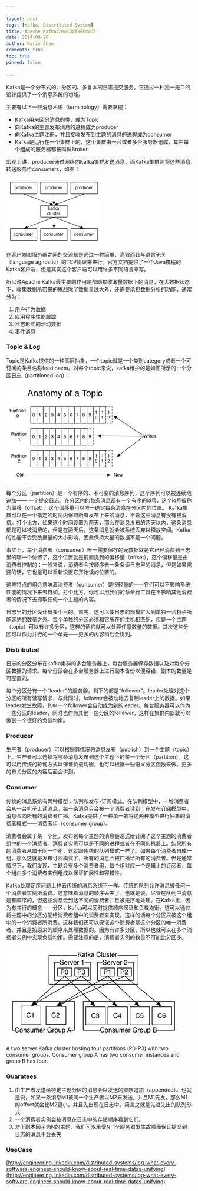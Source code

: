 ```yaml
---

layout: post
tags: [Kafka, Distributed System]
title: Apache Kafka分布式消息系统简介
date: 2014-09-26
author: Kyrie Chen
comments: true
toc: true
pinned: false

---
```


Kafka是一个分布式的、分区的、多复本的日志提交服务。它通过一种独一无二的设计提供了一个消息系统的功能。

主要有以下一些消息术语（terminology）需要掌握：
 
 - Kafka用来区分消息的类，成为Topic
 - 向Kafka的主题发布消息的进程成为producer
 - 向Kafka主题注册，并且接收发布到主题的消息的进程成为consumer
 - Kafka是运行在一个集群上的，这个集群由一台或者多台服务器组成，其中每个组成的服务器都被叫做Broker

宏观上讲，producer通过网络向Kafka集群发送消息，而Kafka集群则将这些消息转送服务给consumers，如图：

![](https://raw.githubusercontent.com/kakack/kakack.github.io/master/_images/1409261.png)

在客户端和服务器之间的交流都是通过一种简单、高效而且与语言无关（language agnostic）的TCP协议来进行。官方文档提供了一个Java携程的Kafka客户端，但是其实这个客户端可以用许多不同语言来写。

所以说Apache Kafka最主要的作用是帮助接收海量数据下的消息，在大数据状态下，收集数据所带来的挑战除了数据量过大外，还需要承担数据分析的功能，通常分为：


 1. 用户行为数据
 2. 应用程序性能跟踪
 3. 日志形式的活动数据
 4. 事件消息

### Topic & Log

Topic是Kafka提供的一种高层抽象，一个topic就是一个类别category或者一个可订阅的条目名称feed naem。对每个topic来说，kafka维护的是如图所示的一个分区日志（partitioned log）：

![](https://raw.githubusercontent.com/kakack/kakack.github.io/master/_images/1409262.png)

每个分区（partition）是一个有序的、不可变的消息序列，这个序列可以被连续地追加—— 一个提交日志。在分区内的每条消息都有一个有序的id号，这个id号被称为偏移（offset），这个偏移量可以唯一确定每条消息在分区内的位置。
Kafka集群可以在一个指定的时间内保持所有发布上来的消息，不管这些消息有没有被消费。打个比方，如果这个时间设置为两天，那么在消息发布的两天以内，这条消息都是可以被消费的，但是在两天后，这条消息就会被系统丢弃以释放空间。Kafka的性能不会受数据量的大小影响，因此保持大量的数据不是一个问题。

事实上，每个消费者（consumer）唯一需要保存的元数据就是它已经消费到日志里的哪一个位置了，这个位置就是前面提到的偏移量（offset）。这个偏移量是由消费者控制的：一般来说，消费者会按顺序去一条条读日志里的消息，但是如果需要的话，它也是可以重新设置它开始读的位置的。

这些特点的组合意味着消费者（consumer）是很轻量的——它们可以不影响系统性能的情况下来去自如。打个比方，你可以用我们的命令行工具在不影响其他消费者的情况下去抓取任何一个主题的内容。

日志里的分区设计有多个目的。首先，这可以使日志的规模扩大到单独一台机子所能容纳的数量之外。每个单独的分区必须和它所在的主机相匹配，但是一个主题（topic）可以有许多分区，这样的话它就可以处理任意数量的数据。其次这些分区可以作为并行的一个单元——更多的内容稍后会讲到。

### Distributed

日志的分区分布在kafka集群的多台服务器上，每台服务器保存数据以及对每个分区数据的请求。每个分区会在多台服务器上进行副本备份以便容错，副本的数量是可配置的。

每个分区分有一个“leader”的服务器，剩下的都是“follower”。leader处理对这个分区的所有读写请求，与此同时，follower会被动地去复制leader上的数据。如果leader发生故障，其中一个follower会自动成为新的leader。每台服务器可以作为一些分区的leader，同时也作为其他一些分区的follower，这样在集群内部就可以做到一个很好的负载均衡。

### Producer

生产者（producer）可以根据具情况将消息发布（publish）到一个主题（topic）上。生产者可以选择将哪条消息发布到这个主题下的某一个分区（partition）。这可以用传统的轮询方式以保证负载均衡，也可以根据一些语义分区函数来做。更多的有关分区的内容后面会讲到。

### Consumer

传统的消息系统有两种模型：队列和发布-订阅模式。在队列模型中，一堆消费者会从一台机子上读消息，每一条消息只会被一个消费者读到；在发布订阅模型中，消息会向所有的消费者广播。Kafka提供了一种单一的将这两种模型进行抽象的消费者模式——消费者组（consumer group）。

消费者会属于某一个组，发布到每个主题的消息会递送给订阅了这个主题的消费者组中的一个消费者。消费者实例可以是不同的进程或者在不同的机器上。如果所有的消费者从属于同一个组，这就跟传统的队列模式一样了。如果每个消费者自成一组，那么这就是发布订阅模式了，所有的消息会被广播给所有的消费者。但是通常情况下，我们发现，主题会有多个消费者组，每个组对应一个逻辑上的订阅者，每个组由多个消费者实例组成以保证扩展性和容错性。

Kafka处理定序问题上也去传统的消息系统不一样。传统的队列允许消息被任何一个消费者实例所消费。这意味着消息的顺序丢失了。也就是说，尽管在队列中消息是有顺序的，但这些消息会到达不同的消费者并且被无序地处理。在Kafka里，因为有并行的概念——分区，Kafka可以同时提供顺序保证和负载均衡。这可以通过将主题中的分区分配给消费者组中的消费者来实现，这样的话每个分区只被这个组中的一个消费者所消费。这样我们还可以保证这个消费者是这个分区的唯一消费者，并且是按原来的顺序来处理数据的。因为有许多分区，所以也就可以在多个消费者实例中实现负载均衡。需要注意的是，消费者实例的数量不可能比分区多。

![](https://raw.githubusercontent.com/kakack/kakack.github.io/master/_images/1409263.png)

A two server Kafka cluster hosting four partitions (P0-P3) with two consumer groups. Consumer group A has two consumer instances and group B has four.

### Guaratees

1. 由生产者发送给特定主题分区的消息会以发送的顺序追加（appended）。也就是说，如果一条消息M1被同一个生产者以M2来发送，并且M1先发，那么M1的offset就会比M2更小，并且先出现在日志中。简言之就是先进先出的队列形式
2. 一个消费者实例会按消息在日志中的存储顺序看到它们。
3. 对于副本因子为N的主题，我们可以承受N-1个服务器发生故障而保证提交到日志的消息不会丢失
    
### UseCase

[http://engineering.linkedin.com/distributed-systems/log-what-every-software-engineer-should-know-about-real-time-datas-unifying](http://engineering.linkedin.com/distributed-systems/log-what-every-software-engineer-should-know-about-real-time-datas-unifying)




